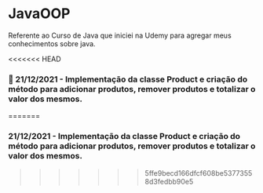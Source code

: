 # JavaOOP
Referente ao Curso de Java que iniciei na Udemy para agregar meus conhecimentos sobre java.


<<<<<<< HEAD
### :calendar: 21/12/2021 - Implementação da classe Product e criação do método para adicionar produtos, remover produtos e totalizar o valor dos mesmos.
=======
### 21/12/2021 - Implementação da classe Product e criação do método para adicionar produtos, remover produtos e totalizar o valor dos mesmos.
>>>>>>> 5ffe9becd166dfcf608be53773558d3fedbb90e5
